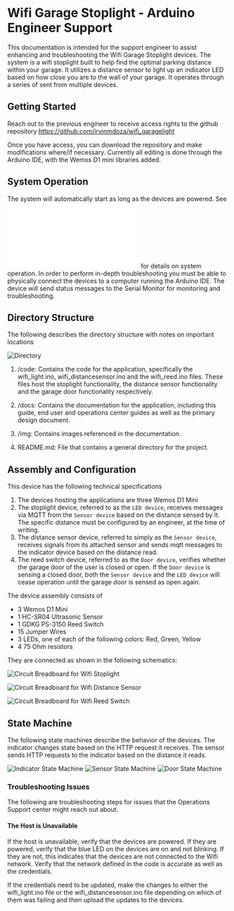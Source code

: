# Wifi Garage Stoplight - Arduino Engineer Support

This documentation is intended for the support engineer to assist enhancing and troubleshooting the Wifi Garage Stoplight devices.
The system is a wifi stoplight built to help find the optimal parking distance within your garage.  It utilizes a distance sensor to light up an indicator LED based on how close you are to the wall of your garage.  It operates through a series of sent from multiple devices.

## Getting Started ##

Reach out to the previous engineer to receive access rights to the github repository https://github.com/irvinmdoza/wifi_garagelight

Once you have access, you can download the repository and make modifications where/if necessary.  Currently all editing is done through the Arduino IDE, with the Wemos D1 mini libraries added.

## System Operation ##

The system will automatically start as long as the devices are powered.  See ![End User Documentation](./end_user_doc.md) for details on system operation.
In order to perform in-depth troubleshooting you must be able to physically connect the devices to a computer running the Arduino IDE.  The device will send status messages to the Serial Monitor for monitoring and troubleshooting.

## Directory Structure ##

The following describes the directory structure with notes on important locations

![Directory](../img/directory.PNG)

1. /code: Contains the code for the application, specifically the wifi_light.ino, wifi_distancesensor.ino and the wifi_reed.ino files.  These files host the stoplight functionality, the distance sensor functionality and the garage door functionality respectively.

2. /docs: Contains the documentation for the application, including this guide, end user and operations center guides as well as the primary design document.

3. /img: Contains images referenced in the documentation.

4. README.md: File that contains a general directory for the project.


## Assembly and Configuration ##
This device has the following technical specifications
1. The devices hosting the applications are three Wemos D1 Mini
2. The stoplight device, referred to as the `LED device`, receives messages via MQTT from the `Sensor device` based on the distance sensed by it.  The specific distance must be configured by an engineer, at the time of writing.
3. The distance sensor device, referred to simply as the `Sensor device`, receives signals from its attached sensor and sends mqtt messages to the indicator device based on the distance read.
4. The reed switch device, referred to as the `Door device`, verifies whether the garage door of the user is closed or open. If the `Door device` is sensing a closed door, both the `Sensor device` and the `LED device` will cease operation until the garage door is sensed as open again.

The device assembly consists of
- 3 Wemos D1 Mini
- 1 HC-SR04 Ultrasonic Sensor
- 1 GDKG PS-3150 Reed Switch
- 15 Jumper Wires
- 3 LEDs, one of each of the following colors: Red, Green, Yellow
- 4 75 Ohm resistors

They are connected as shown in the following schematics:

![Circuit Breadboard for Wifi Stoplight](../img/wd1m_stoplight_diagram_v2.png)

![Circuit Breadboard for Wifi Distance Sensor](../img/wd1m_distancesensor_diagram.png)

![Circuit Breadboard for Wifi Reed Switch](../img/wd1m_reed_switch.png)

## State Machine

The following state machines describe the behavior of the devices.
The indicator changes state based on the HTTP request it receives.
The sensor sends HTTP requests to the indicator based on the distance it reads.

![Indicator State Machine](../img/indicator_statemachine.PNG)
![Sensor State Machine](../img/sensor_statemachine.PNG)
![Door State Machine](../img/door_statemachine.PNG)

### Troubleshooting Issues ###

The following are troubleshooting steps for issues that the Operations Support center might reach out about.

#### The Host is Unavailable ####

If the host is unavailable, verify that the devices are powered.  If they are powered, verify that the blue LED on the devices are on and not blinking.  If they are not, this indicates that the devices are not connected to the Wifi network.  Verify that the network defined in the code is accurate as well as the credentials.  

If the credentials need to be updated, make the changes to either the wifi_light.ino file or the wifi_distancesensor.ino file depending on which of them was failing and then upload the updates to the devices.